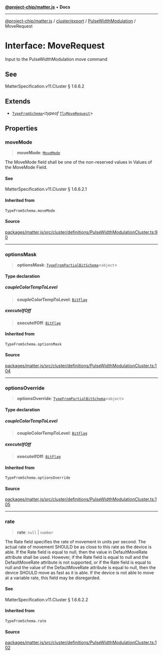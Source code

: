 [**@project-chip/matter.js**](../../../../../README.md) • **Docs**

***

[@project-chip/matter.js](../../../../../modules.md) / [cluster/export](../../../README.md) / [PulseWidthModulation](../README.md) / MoveRequest

# Interface: MoveRequest

Input to the PulseWidthModulation move command

## See

MatterSpecification.v11.Cluster § 1.6.6.2

## Extends

- [`TypeFromSchema`](../../../../../tlv/export/README.md#typefromschemas)\<*typeof* [`TlvMoveRequest`](../README.md#tlvmoverequest)\>

## Properties

### moveMode

> **moveMode**: [`MoveMode`](../enumerations/MoveMode.md)

The MoveMode field shall be one of the non-reserved values in Values of the MoveMode Field.

#### See

MatterSpecification.v11.Cluster § 1.6.6.2.1

#### Inherited from

`TypeFromSchema.moveMode`

#### Source

[packages/matter.js/src/cluster/definitions/PulseWidthModulationCluster.ts:90](https://github.com/project-chip/matter.js/blob/7a8cbb56b87d4ccf34bec5a9a95ab40a1711324f/packages/matter.js/src/cluster/definitions/PulseWidthModulationCluster.ts#L90)

***

### optionsMask

> **optionsMask**: [`TypeFromPartialBitSchema`](../../../../../schema/export/README.md#typefrompartialbitschemat)\<`object`\>

#### Type declaration

##### coupleColorTempToLevel

> **coupleColorTempToLevel**: [`BitFlag`](../../../../../schema/export/README.md#bitflag)

##### executeIfOff

> **executeIfOff**: [`BitFlag`](../../../../../schema/export/README.md#bitflag)

#### Inherited from

`TypeFromSchema.optionsMask`

#### Source

[packages/matter.js/src/cluster/definitions/PulseWidthModulationCluster.ts:104](https://github.com/project-chip/matter.js/blob/7a8cbb56b87d4ccf34bec5a9a95ab40a1711324f/packages/matter.js/src/cluster/definitions/PulseWidthModulationCluster.ts#L104)

***

### optionsOverride

> **optionsOverride**: [`TypeFromPartialBitSchema`](../../../../../schema/export/README.md#typefrompartialbitschemat)\<`object`\>

#### Type declaration

##### coupleColorTempToLevel

> **coupleColorTempToLevel**: [`BitFlag`](../../../../../schema/export/README.md#bitflag)

##### executeIfOff

> **executeIfOff**: [`BitFlag`](../../../../../schema/export/README.md#bitflag)

#### Inherited from

`TypeFromSchema.optionsOverride`

#### Source

[packages/matter.js/src/cluster/definitions/PulseWidthModulationCluster.ts:105](https://github.com/project-chip/matter.js/blob/7a8cbb56b87d4ccf34bec5a9a95ab40a1711324f/packages/matter.js/src/cluster/definitions/PulseWidthModulationCluster.ts#L105)

***

### rate

> **rate**: `null` \| `number`

The Rate field specifies the rate of movement in units per second. The actual rate of movement SHOULD be as
close to this rate as the device is able. If the Rate field is equal to null, then the value in
DefaultMoveRate attribute shall be used. However, if the Rate field is equal to null and the DefaultMoveRate
attribute is not supported, or if the Rate field is equal to null and the value of the DefaultMoveRate
attribute is equal to null, then the device SHOULD move as fast as it is able. If the device is not able to
move at a variable rate, this field may be disregarded.

#### See

MatterSpecification.v11.Cluster § 1.6.6.2.2

#### Inherited from

`TypeFromSchema.rate`

#### Source

[packages/matter.js/src/cluster/definitions/PulseWidthModulationCluster.ts:102](https://github.com/project-chip/matter.js/blob/7a8cbb56b87d4ccf34bec5a9a95ab40a1711324f/packages/matter.js/src/cluster/definitions/PulseWidthModulationCluster.ts#L102)
